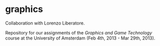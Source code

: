 graphics
========

Collaboration with Lorenzo Liberatore.

Repository for our assignments of the _Graphics and Game Technology_ course at the University of Amsterdam (Feb 4th, 2013 - Mar 29th, 2013).
